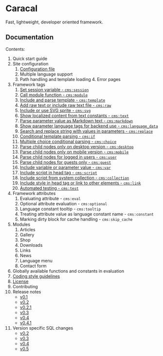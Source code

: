 # Caracal

Fast, lightweight, developer oriented framework.


## Documentation

Contents:

1. Quick start guide
2. Site configuration
	1. [Configuration file](docs/configuration_file.markdown)
	2. Multiple language support
	3. Path handling and template loading
		4. Error pages
3. Framework tags
	1. [Set session variable - `cms:session`](docs/tags/session.markdown)
	2. [Call module function - `cms:module`](docs/tags/module.markdown)
	3. [Include and parse template - `cms:template`](docs/tags/template.markdown)
	4. [Add raw text or include raw text file - `cms:raw`](docs/tags/raw.markdown)
	5. [Include or use SVG sprite - `cms:svg`](docs/tags/svg.markdown)
	6. [Show localized content from text constants - `cms:text`](docs/tags/text.markdown)
	7. [Parse parameter value as Markdown text - `cms:markdown`](docs/tags/markdown.markdown)
	8. [Show parameter language tags for backend use - `cms:language_data`](docs/tags/language_data.markdown)
	9. [Search and replace string with values in parameters - `cms:replace`](docs/tags/replace.markdown)
	10. [Conditional template parsing - `cms:if`](docs/tags/if.markdown)
	11. [Multiple choice conditional parsing - `cms:choice`](docs/tags/choice.markdown)
	12. [Parse child nodes only on desktop version - `cms:desktop`](docs/tags/desktop.markdown)
	13. [Parse child nodes only on mobile version - `cms:mobile`](docs/tags/mobile.markdown)
	14. [Parse child nodes for logged in users - `cms:user`](docs/tags/user.markdown)
	15. [Parse child nodes for guests only - `cms:guest`](docs/tags/guest.markdown)
	16. [Include variable or parameter value - `cms:var`](docs/tags/var.markdown)
	17. [Include script in head tag - `cms:script`](docs/tags/script.markdown)
	18. [Include script from system collection - `cms:collection`](docs/tags/collection.markdown)
	19. [Include style in head tag or link to other elements - `cms:link`](docs/tags/link.markdown)
	20. [Automated testing - `cms:test`](docs/tags/test.markdown)
4. Framework attributes
	1. Evaluating attribute - `cms:eval`
	2. Optional attribute evaluation - `cms:optional`
	3. Language constant tooltip - `cms:tooltip`
	4. Treating attribute value as language constant name - `cms:constant`
	5. Marking dirty block for cache handling - `cms:skip_cache`
5. Modules
	1. Articles
	2. Gallery
	3. Shop
	4. Downloads
	5. Links
	6. News
	7. Language menu
	8. Contact form
6. Globally available functions and constants in evaluation
7. [Coding style guidelines](docs/coding_style.markdown)
8. [License](docs/COPYING)
9. Contributing
10. Release notes
	- [v0.1](docs/release_notes/v0.1.markdown)
	- [v0.2](docs/release_notes/v0.2.markdown)
	- [v0.2.1](docs/release_notes/v0.2.1.markdown)
	- [v0.3](docs/release_notes/v0.3.markdown)
	- [v0.4](docs/release_notes/v0.4.markdown)
	- [v0.4.1](docs/release_notes/v0.4.1.markdown)
11. Version specific SQL changes
	- [v0.2](docs/version_changes/0.2)
	- [v0.3](docs/version_changes/0.3)
	- [v0.4](docs/version_changes/0.4)
	- [v0.5](docs/version_changes/0.5)
